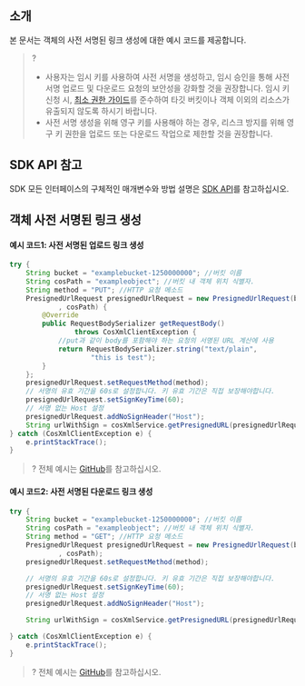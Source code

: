 ## 소개

본 문서는 객체의 사전 서명된 링크 생성에 대한 예시 코드를 제공합니다.

>?
> - 사용자는 임시 키를 사용하여 사전 서명을 생성하고, 임시 승인을 통해 사전 서명 업로드 및 다운로드 요청의 보안성을 강화할 것을 권장합니다. 임시 키 신청 시, [최소 권한 가이드](https://intl.cloud.tencent.com/document/product/436/32972)를 준수하여 타깃 버킷이나 객체 이외의 리소스가 유출되지 않도록 하시기 바랍니다.
> - 사전 서명 생성을 위해 영구 키를 사용해야 하는 경우, 리스크 방지를 위해 영구 키 권한을 업로드 또는 다운로드 작업으로 제한할 것을 권장합니다.
> 


## SDK API 참고

SDK 모든 인터페이스의 구체적인 매개변수와 방법 설명은 [SDK API](https://cos-android-sdk-doc-1253960454.file.myqcloud.com/)를 참고하십시오.

## 객체 사전 서명된 링크 생성

#### 예시 코드1: 사전 서명된 업로드 링크 생성

[//]: # (.cssg-snippet-get-presign-upload-url)
```java
try {
    String bucket = "examplebucket-1250000000"; //버킷 이름
    String cosPath = "exampleobject"; //버킷 내 객체 위치 식별자.
    String method = "PUT"; //HTTP 요청 메소드
    PresignedUrlRequest presignedUrlRequest = new PresignedUrlRequest(bucket
            , cosPath) {
        @Override
        public RequestBodySerializer getRequestBody()
                throws CosXmlClientException {
            //put과 같이 body를 포함해야 하는 요청의 서명된 URL 계산에 사용
            return RequestBodySerializer.string("text/plain",
                    "this is test");
        }
    };
    presignedUrlRequest.setRequestMethod(method);
    // 서명의 유효 기간을 60s로 설정합니다. 키 유효 기간은 직접 보장해야합니다.
    presignedUrlRequest.setSignKeyTime(60);
    // 서명 없는 Host 설정
    presignedUrlRequest.addNoSignHeader("Host");
    String urlWithSign = cosXmlService.getPresignedURL(presignedUrlRequest);
} catch (CosXmlClientException e) {
    e.printStackTrace();
}
```

>? 전체 예시는 [GitHub](https://github.com/tencentyun/cos-snippets/tree/master/Android/app/src/androidTest/java/com/tencent/qcloud/cosxml/cssg/ObjectPresignUrl.java)를 참고하십시오.

#### 예시 코드2: 사전 서명된 다운로드 링크 생성

[//]: # (.cssg-snippet-get-presign-download-url)
```java
try {
    String bucket = "examplebucket-1250000000"; //버킷 이름
    String cosPath = "exampleobject"; //버킷 내 객체 위치 식별자.
    String method = "GET"; //HTTP 요청 메소드
    PresignedUrlRequest presignedUrlRequest = new PresignedUrlRequest(bucket
            , cosPath);
    presignedUrlRequest.setRequestMethod(method);

    // 서명의 유효 기간을 60s로 설정합니다. 키 유효 기간은 직접 보장해야합니다.
    presignedUrlRequest.setSignKeyTime(60);
    // 서명 없는 Host 설정
    presignedUrlRequest.addNoSignHeader("Host");

    String urlWithSign = cosXmlService.getPresignedURL(presignedUrlRequest);

} catch (CosXmlClientException e) {
    e.printStackTrace();
}
```

>? 전체 예시는 [GitHub](https://github.com/tencentyun/cos-snippets/tree/master/Android/app/src/androidTest/java/com/tencent/qcloud/cosxml/cssg/ObjectPresignUrl.java)를 참고하십시오.

